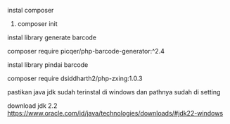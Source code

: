 instal composer
1. composer init

instal library generate barcode

composer require picqer/php-barcode-generator:^2.4

instal library pindai barcode

composer require dsiddharth2/php-zxing:1.0.3

pastikan java jdk sudah terinstal di windows dan pathnya sudah di setting

download jdk 2.2 
https://www.oracle.com/id/java/technologies/downloads/#jdk22-windows

